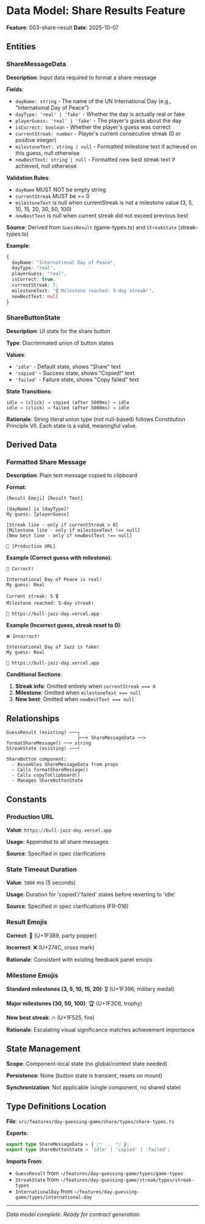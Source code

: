 # Data Model: Share Results Feature

**Feature**: 003-share-result
**Date**: 2025-10-07

## Entities

### ShareMessageData

**Description**: Input data required to format a share message

**Fields**:
- `dayName: string` - The name of the UN International Day (e.g., "International Day of Peace")
- `dayType: 'real' | 'fake'` - Whether the day is actually real or fake
- `playerGuess: 'real' | 'fake'` - The player's guess about the day
- `isCorrect: boolean` - Whether the player's guess was correct
- `currentStreak: number` - Player's current consecutive streak (0 or positive integer)
- `milestoneText: string | null` - Formatted milestone text if achieved on this guess, null otherwise
- `newBestText: string | null` - Formatted new best streak text if achieved, null otherwise

**Validation Rules**:
- `dayName` MUST NOT be empty string
- `currentStreak` MUST be >= 0
- `milestoneText` is null when currentStreak is not a milestone value (3, 5, 10, 15, 20, 30, 50, 100)
- `newBestText` is null when current streak did not exceed previous best

**Source**: Derived from `GuessResult` (game-types.ts) and `StreakState` (streak-types.ts)

**Example**:
```typescript
{
  dayName: "International Day of Peace",
  dayType: "real",
  playerGuess: "real",
  isCorrect: true,
  currentStreak: 5,
  milestoneText: "🎖️ Milestone reached: 5-day streak!",
  newBestText: null
}
```

### ShareButtonState

**Description**: UI state for the share button

**Type**: Discriminated union of button states

**Values**:
- `'idle'` - Default state, shows "Share" text
- `'copied'` - Success state, shows "Copied!" text
- `'failed'` - Failure state, shows "Copy failed" text

**State Transitions**:
```
idle → (click) → copied (after 5000ms) → idle
idle → (click) → failed (after 5000ms) → idle
```

**Rationale**: String literal union type (not null-based) follows Constitution Principle VII. Each state is a valid, meaningful value.

## Derived Data

### Formatted Share Message

**Description**: Plain text message copied to clipboard

**Format**:
```
[Result Emoji] [Result Text]

[dayName] is [dayType]!
My guess: [playerGuess]

[Streak line - only if currentStreak > 0]
[Milestone line - only if milestoneText !== null]
[New best line - only if newBestText !== null]

🔗 [Production URL]
```

**Example (Correct guess with milestone)**:
```
🎉 Correct!

International Day of Peace is real!
My guess: Real

Current streak: 5 🎖️
Milestone reached: 5-day streak!

🔗 https://bull-jazz-day.vercel.app
```

**Example (Incorrect guess, streak reset to 0)**:
```
❌ Incorrect!

International Day of Jazz is fake!
My guess: Real

🔗 https://bull-jazz-day.vercel.app
```

**Conditional Sections**:
1. **Streak info**: Omitted entirely when `currentStreak === 0`
2. **Milestone**: Omitted when `milestoneText === null`
3. **New best**: Omitted when `newBestText === null`

## Relationships

```
GuessResult (existing) ───┐
                          ├──> ShareMessageData ──> formatShareMessage() ──> string
StreakState (existing) ───┘

ShareButton component:
  - Assembles ShareMessageData from props
  - Calls formatShareMessage()
  - Calls copyToClipboard()
  - Manages ShareButtonState
```

## Constants

### Production URL

**Value**: `https://bull-jazz-day.vercel.app`

**Usage**: Appended to all share messages

**Source**: Specified in spec clarifications

### State Timeout Duration

**Value**: `5000` ms (5 seconds)

**Usage**: Duration for 'copied'/'failed' states before reverting to 'idle'

**Source**: Specified in spec clarifications (FR-016)

### Result Emojis

**Correct**: 🎉 (U+1F389, party popper)

**Incorrect**: ❌ (U+274C, cross mark)

**Rationale**: Consistent with existing feedback panel emojis

### Milestone Emojis

**Standard milestones (3, 5, 10, 15, 20)**: 🎖️ (U+1F396, military medal)

**Major milestones (30, 50, 100)**: 🏆 (U+1F3C6, trophy)

**New best streak**: 🔥 (U+1F525, fire)

**Rationale**: Escalating visual significance matches achievement importance

## State Management

**Scope**: Component-local state (no global/context state needed)

**Persistence**: None (button state is transient, resets on mount)

**Synchronization**: Not applicable (single component, no shared state)

## Type Definitions Location

**File**: `src/features/day-guessing-game/share/types/share-types.ts`

**Exports**:
```typescript
export type ShareMessageData = { /* ... */ };
export type ShareButtonState = 'idle' | 'copied' | 'failed';
```

**Imports From**:
- `GuessResult` from `~/features/day-guessing-game/types/game-types`
- `StreakState` from `~/features/day-guessing-game/streak/types/streak-types`
- `InternationalDay` from `~/features/day-guessing-game/types/international-day`

---

*Data model complete. Ready for contract generation.*
